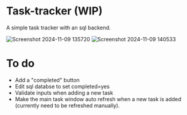 # Task-tracker (WIP)

A simple task tracker with an sql backend.

![Screenshot 2024-11-09 135720](https://github.com/user-attachments/assets/56b7d2e5-78fc-4210-9ab3-81eac8ae4c1e)
![Screenshot 2024-11-09 140533](https://github.com/user-attachments/assets/32979bad-dab1-46ab-89bf-f4fdf4b42169)


# To do
* Add a "completed" button
* Edit sql databse to set completed=yes
* Validate inputs when adding a new task
* Make the main task window auto refresh when a new task is added (currently need to be refreshed manually).
